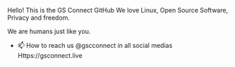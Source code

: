 Hello! This is the GS Connect GitHub
We love Linux, Open Source Software, Privacy and freedom. 


We are humans just like you.

- 📫 How to reach us @gscconnect in all social medias
Https://gsconnect.live
